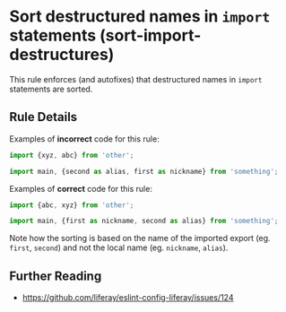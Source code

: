 # Sort destructured names in `import` statements (sort-import-destructures)

This rule enforces (and autofixes) that destructured names in `import` statements are sorted.

## Rule Details

Examples of **incorrect** code for this rule:

```js
import {xyz, abc} from 'other';

import main, {second as alias, first as nickname} from 'something';
```

Examples of **correct** code for this rule:

```js
import {abc, xyz} from 'other';

import main, {first as nickname, second as alias} from 'something';
```

Note how the sorting is based on the name of the imported export (eg. `first`, `second`) and not the local name (eg. `nickname`, `alias`).

## Further Reading

-   https://github.com/liferay/eslint-config-liferay/issues/124
